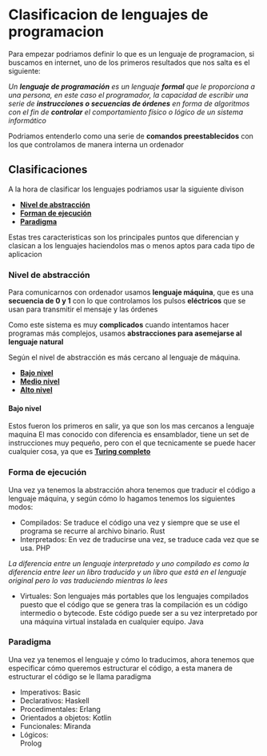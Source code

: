 # Clasificacion de lenguajes de programacion

Para empezar podriamos definir lo que es un lenguaje de programacion, si buscamos en internet, uno de los primeros resultados que nos salta es el siguiente:

  _Un **lenguaje de programación** es un lenguaje **formal** que le proporciona a una persona, en este caso el programador, la capacidad de escribir una serie de **instrucciones o secuencias de órdenes** en forma de algoritmos con el fin de **controlar** el comportamiento físico o lógico de un sistema informático_

Podriamos entenderlo como una serie de **comandos preestablecidos** con los que controlamos de manera interna un ordenador

## Clasificaciones

A la hora de clasificar los lenguajes podriamos usar la siguiente divison

 - [**Nivel de abstracción**](#nivel-de-abstracción)
 - [**Forman de ejecución**](#forma-de-ejecución)
 - [**Paradigma**](#paradigma)
 
Estas tres caracteristicas son los principales puntos que diferencian y clasican a los lenguajes haciendolos mas o menos aptos para cada tipo de aplicacion

  ### Nivel de abstracción
 
Para comunicarnos con ordenador usamos **lenguaje máquina**, que es una **secuencia de 0 y 1** con lo que controlamos los pulsos **eléctricos** que se usan para transmitir el mensaje y las órdenes

Como este sistema es muy **complicados** cuando intentamos hacer programas más complejos, usamos **abstracciones para asemejarse al lenguaje natural**

Según el nivel de abstracción es más cercano al lenguaje de máquina.

 - [**Bajo nivel**](#bajo-nivel)
 - [**Medio nivel**](#forma-de-ejecución)
 - [**Alto nivel**](#paradigma)

#### Bajo nivel
Estos fueron los primeros en salir, ya que son los mas cercanos a lenguaje maquina
El mas conocido con diferencia es ensamblador, tiene un set de instrucciones muy pequeño, pero con el que tecnicamente se puede hacer cualquier cosa, ya que es [**Turing completo**](https://es.wikipedia.org/wiki/Turing_completo)

### Forma de ejecución

Una vez ya tenemos la abstracción ahora tenemos que traducir el código a lenguaje máquina, y según cómo lo hagamos tenemos los siguientes modos:

- Compilados:
	Se traduce el código una vez y siempre que se use el programa se recurre al archivo binario.
	Rust
- Interpretados: 
	En vez de traducirse una vez, se traduce cada vez que se usa.
	PHP

_La diferencia entre un lenguaje interpretado y uno compilado es como la diferencia entre leer un libro traducido y un libro que está en el lenguaje original pero lo vas traduciendo mientras lo lees_

- Virtuales: 
  Son lenguajes más portables que los lenguajes compilados puesto que el código que se genera tras la compilación es un código intermedio o bytecode. Este código puede   ser a su vez interpretado por una máquina virtual instalada en cualquier equipo.
  Java


### Paradigma

Una vez ya tenemos el lenguaje y cómo lo traducimos, ahora tenemos que especificar cómo queremos estructurar el código, a esta manera de estructurar el código se le llama paradigma

- Imperativos:
	Basic
- Declarativos:
	Haskell
- Procedimentales:
	Erlang
- Orientados a objetos:
	Kotlin
- Funcionales:
	Miranda
- Lógicos:	
	Prolog


